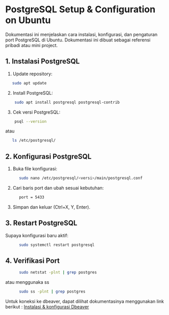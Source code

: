# PostgreSQL Setup & Configuration on Ubuntu

Dokumentasi ini menjelaskan cara instalasi, konfigurasi, dan pengaturan port PostgreSQL di Ubuntu. 
Dokumentasi ini dibuat sebagai referensi pribadi atau mini project.

## 1. Instalasi PostgreSQL

1. Update repository:

  ```bash
     sudo apt update
  ```

2. Install PostgreSQL:

 ```bash
     sudo apt install postgresql postgresql-contrib
  ```
   
3. Cek versi PostgreSQL:

 ```bash
     psql --version
  ```
atau 

 ```bash
    ls /etc/postgresql/
  ```

## 2. Konfigurasi PostgreSQL

1. Buka file konfigurasi:

```bash
      sudo nano /etc/postgresql/<versi>/main/postgresql.conf
  ```

2. Cari baris port dan ubah sesuai kebutuhan:

```bash
      port = 5433
   ```

3. Simpan dan keluar (Ctrl+X, Y, Enter).

## 3. Restart PostgreSQL

Supaya konfigurasi baru aktif:

```bash
      sudo systemctl restart postgresql
   ```

## 4. Verifikasi Port
```bash
      sudo netstat -plnt | grep postgres
   ```
atau menggunaka ss

```bash
      sudo ss -plnt | grep postgres
   ```



Untuk koneksi ke dbeaver, dapat dilihat dokumentasinya menggunakan link berikut : [Instalasi & konfigurasi Dbeaver](https://github.com/imammularif/Cara-Install-Dbeaver-di-Ubuntu)







